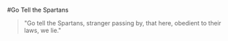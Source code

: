#Go Tell the Spartans

 > "Go tell the Spartans, stranger passing by, that here, obedient to their laws, we lie."  